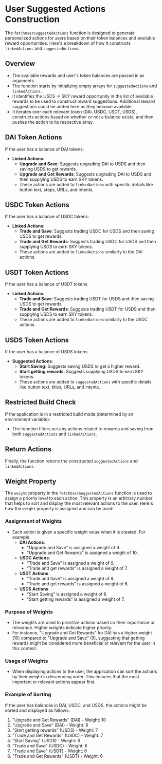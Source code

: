 # User Suggested Actions Construction

The `fetchUserSuggestedActions` function is designed to generate personalized actions for users based on their token balances and available reward opportunities. Here's a breakdown of how it constructs `linkedActions` and `suggestedActions`:

## Overview

- The available rewards and user's token balances are passed in as arguments.
- The function starts by initializing empty arrays for `suggestedActions` and `linkedActions`.
- It identifies the USDS -> SKY reward opportunity in the list of available rewards to be used to construct reward suggestions. Additional reward suggestions could be added here as they become available.
- It iterates over each relevant token (DAI, USDC, USDT, USDS), constructs actions based on whether or not a balance exists, and then pushes the action to its respective array.

## DAI Token Actions

If the user has a balance of DAI tokens:

- **Linked Actions**:
  - **Upgrade and Save**: Suggests upgrading DAI to USDS and then saving USDS to get rewards.
  - **Upgrade and Get Rewards**: Suggests upgrading DAI to USDS and then supplying USDS to earn SKY tokens.
  - These actions are added to `linkedActions` with specific details like button text, steps, URLs, and intents.

## USDC Token Actions

If the user has a balance of USDC tokens:

- **Linked Actions**:
  - **Trade and Save**: Suggests trading USDC for USDS and then saving USDS to get rewards.
  - **Trade and Get Rewards**: Suggests trading USDC for USDS and then supplying USDS to earn SKY tokens.
  - These actions are added to `linkedActions` similarly to the DAI actions.

## USDT Token Actions

If the user has a balance of USDT tokens:

- **Linked Actions**:
  - **Trade and Save**: Suggests trading USDT for USDS and then saving USDS to get rewards.
  - **Trade and Get Rewards**: Suggests trading USDT for USDS and then supplying USDS to earn SKY tokens.
  - These actions are added to `linkedActions` similarly to the USDC actions.

## USDS Token Actions

If the user has a balance of USDS tokens:

- **Suggested Actions**:
  - **Start Saving**: Suggests saving USDS to get a higher reward.
  - **Start getting rewards**: Suggests supplying USDS to earn SKY tokens.
  - These actions are added to `suggestedActions` with specific details like button text, titles, URLs, and intents.

## Restricted Build Check

If the application is in a restricted build mode (determined by an environment variable):

- The function filters out any actions related to rewards and saving from both `suggestedActions` and `linkedActions`.

## Return Actions

Finally, the function returns the constructed `suggestedActions` and `linkedActions`.

## Weight Property

The `weight` property in the `fetchUserSuggestedActions` function is used to assign a priority level to each action. This property is an arbitrary number that helps to sort and display the most relevant actions to the user. Here's how the `weight` property is assigned and can be used:

### Assignment of Weights

- Each action is given a specific weight value when it is created. For example:
  - **DAI Actions**:
    - "Upgrade and Save" is assigned a weight of 9.
    - "Upgrade and Get Rewards" is assigned a weight of 10.
  - **USDC Actions**:
    - "Trade and Save" is assigned a weight of 6.
    - "Trade and get rewards" is assigned a weight of 7.
  - **USDT Actions**:
    - "Trade and Save" is assigned a weight of 6.
    - "Trade and get rewards" is assigned a weight of 6.
  - **USDS Actions**:
    - "Start Saving" is assigned a weight of 6.
    - "Start getting rewards" is assigned a weight of 7.

### Purpose of Weights

- The weights are used to prioritize actions based on their importance or relevance. Higher weights indicate higher priority.
- For instance, "Upgrade and Get Rewards" for DAI has a higher weight (10) compared to "Upgrade and Save" (9), suggesting that getting rewards might be considered more beneficial or relevant for the user in this context.

### Usage of Weights

- When displaying actions to the user, the application can sort the actions by their weight in descending order. This ensures that the most important or relevant actions appear first.

### Example of Sorting

If the user has balances in DAI, USDC, and USDS, the actions might be sorted and displayed as follows:

1. "Upgrade and Get Rewards" (DAI) - Weight: 10
2. "Upgrade and Save" (DAI) - Weight: 9
3. "Start getting rewards" (USDS) - Weight: 7
4. "Trade and Get Rewards" (USDC) - Weight: 7
5. "Start Saving" (USDS) - Weight: 6
6. "Trade and Save" (USDC) - Weight: 6
7. "Trade and Save" (USDT) - Weight: 6
8. "Trade and Get Rewards" (USDT) - Weight: 6
